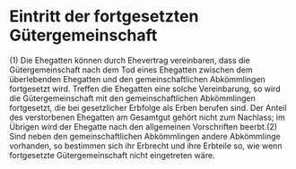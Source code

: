 # Eintritt der fortgesetzten Gütergemeinschaft

(1) Die Ehegatten können durch Ehevertrag vereinbaren, dass die Gütergemeinschaft nach dem Tod eines Ehegatten zwischen dem überlebenden Ehegatten und den gemeinschaftlichen Abkömmlingen fortgesetzt wird. Treffen die Ehegatten eine solche Vereinbarung, so wird die Gütergemeinschaft mit den gemeinschaftlichen Abkömmlingen fortgesetzt, die bei gesetzlicher Erbfolge als Erben berufen sind. Der Anteil des verstorbenen Ehegatten am Gesamtgut gehört nicht zum Nachlass; im Übrigen wird der Ehegatte nach den allgemeinen Vorschriften beerbt.(2) Sind neben den gemeinschaftlichen Abkömmlingen andere Abkömmlinge vorhanden, so bestimmen sich ihr Erbrecht und ihre Erbteile so, wie wenn fortgesetzte Gütergemeinschaft nicht eingetreten wäre. 


